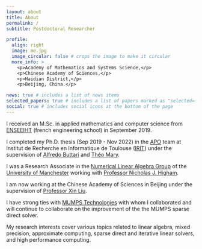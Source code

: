 ```yaml
---
layout: about
title: About
permalink: /
subtitle: Postdoctoral Researcher

profile:
  align: right
  image: me.jpg
  image_circular: false # crops the image to make it circular
  more_info: >
    <p>Academy of Mathematics and Systems Science,</p>
    <p>Chinese Academy of Sciences,</p>
    <p>Haidian District,</p>
    <p>Beijing, China.</p>

news: true # includes a list of news items
selected_papers: true # includes a list of papers marked as "selected={true}"
social: true # includes social icons at the bottom of the page
---
```


I received an M.Sc. in applied mathematics and computer science from 
[ENSEEIHT](https://www.enseeiht.fr/fr/index.html) (french engineering school) 
in September 2019.

I completed my Ph.D. thesis (Sep 2019 - Nov 2022) in the 
[APO](https://www.irit.fr/en/departement/dep-hpc-simulation-optimization/apo-team/) team
at Institut de Recherche en Informatique de Toulouse 
([IRIT](https://www.irit.fr/)) under the supervision of 
[Alfredo Buttari](https://scholar.google.com/citations?user=sLuYk0wAAAAJ&hl=en)
and [Théo Mary](https://www-pequan.lip6.fr/~tmary/). 

I was a Research Associate in the 
[Numerical Linear Algebra Group](https://nla-group.org/) of the
[University of Manchester](https://www.manchester.ac.uk/) working with 
[Professor Nicholas J. Higham](https://nhigham.com/). 

I am now working at the Chinese Academy of Sciences in Beijing under the 
supervision of [Professor Xin Liu](http://lsec.cc.ac.cn/~liuxin/).

I have strong ties with [MUMPS Technologies](https://mumps-tech.com/) with
whom I collaborated and will continue to collaborate on the improvement of the 
the MUMPS sparse direct solver.

My research interests cover various topics related to linear algebra, mixed
precision, approximate computing, sparse direct and iterative linear solvers,
and high performance computing.
